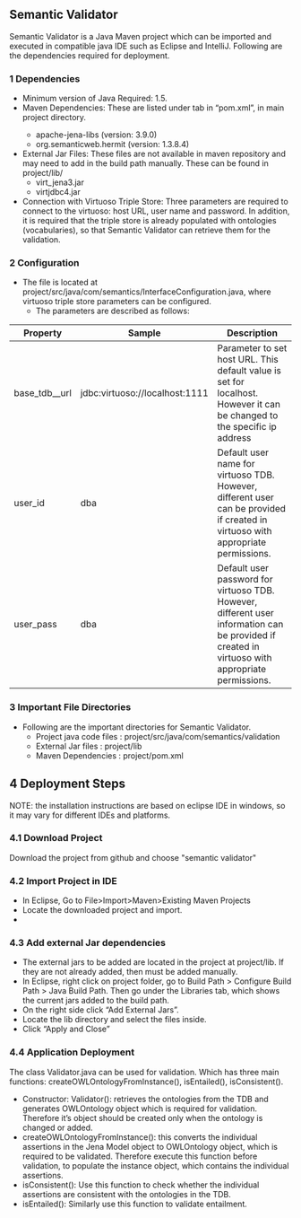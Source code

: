 ## Semantic Validator

Semantic Validator is a Java Maven project which can be imported and executed in compatible java IDE such as Eclipse and IntelliJ. Following are the dependencies required for deployment.



### 1 **Dependencies**

-  Minimum version of Java Required: 1.5.
-  Maven Dependencies: These are listed under <dependencies> tab in “pom.xml”, in main project directory.
   - apache-jena-libs (version: 3.9.0)
   - org.semanticweb.hermit (version: 1.3.8.4) 
-  External Jar Files: These files are not available in maven repository and may need to add in the build path manually. These can be found in project/lib/
   - virt_jena3.jar
   - virtjdbc4.jar
-  Connection with Virtuoso Triple Store: Three parameters are required to connect to the virtuoso: host URL, user name and password. In addition, it is required that the triple store is already populated with ontologies (vocabularies), so that Semantic Validator can retrieve them for the validation.



### 2 **Configuration** 

- The file is located at project/src/java/com/semantics/InterfaceConfiguration.java, where virtuoso triple store parameters can be configured.
  - The parameters are described as follows:


| **Property**  | **Sample**                     | **Description**                                              |
| ------------- | ------------------------------ | ------------------------------------------------------------ |
| base_tdb__url | jdbc:virtuoso://localhost:1111 | Parameter to  set host URL. This default value is set for localhost. However it can be  changed to the specific ip address |
| user_id       | dba                            | Default user  name for virtuoso TDB. However, different user can be provided if created in  virtuoso with appropriate permissions. |
| user_pass     | dba                            | Default user  password for virtuoso TDB. However, different user information can be  provided if created in virtuoso with appropriate permissions. |



### 3 **Important File Directories**

- Following are the important directories for Semantic Validator.
  - Project java code files : project/src/java/com/semantics/validation
  - External Jar files : project/lib
  - Maven Dependencies : project/pom.xml




## 4 Deployment Steps

NOTE: the installation instructions are based on eclipse IDE in windows, so it may vary for different IDEs and platforms.



### 4.1 **Download Project**

Download the project from github and choose "semantic validator"



### 4.2 **Import Project in IDE**

- In Eclipse, Go to File>Import>Maven>Existing Maven Projects
- Locate the downloaded project and import.
- 

### 4.3 **Add external Jar dependencies**

- The external jars to be added are located in the project at project/lib. If they are not already added, then must be added manually.
- In Eclipse, right click on project folder, go to Build Path > Configure Build Path > Java Build Path. Then go under the Libraries tab, which shows the current jars added to the build path.
- On the right side click “Add External Jars”.
- Locate the lib directory and select the files inside.
- Click “Apply and Close”



### 4.4 **Application Deployment**

The class Validator.java can be used for validation. Which has three main functions: createOWLOntologyFromInstance(), isEntailed(), isConsistent().

- Constructor: Validator(): retrieves the ontologies from the TDB and generates OWLOntology object which is required for validation. Therefore it’s object should be created only when the ontology is changed or added.
- createOWLOntologyFromInstance(): this converts the individual assertions in the Jena Model object to OWLOntology object, which is required to be validated. Therefore execute this function before validation, to populate the instance object, which contains the individual assertions.
- isConsistent(): Use this function to check whether the individual assertions are consistent with the ontologies in the TDB.
- isEntailed(): Similarly use this function to validate entailment.
